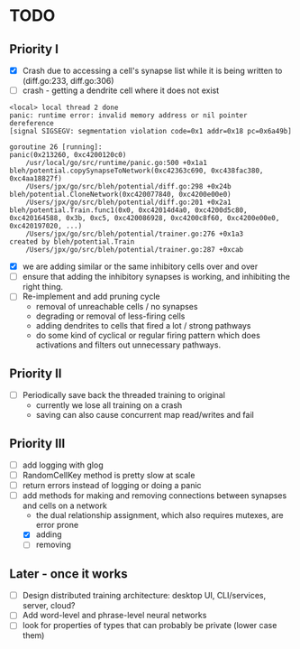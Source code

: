 # TODO

## Priority I
- [x] Crash due to accessing a cell's synapse list while it is being written to (diff.go:233, diff.go:306)
- [ ] crash - getting a dendrite cell where it does not exist
```
<local> local thread 2 done
panic: runtime error: invalid memory address or nil pointer dereference
[signal SIGSEGV: segmentation violation code=0x1 addr=0x18 pc=0x6a49b]

goroutine 26 [running]:
panic(0x213260, 0xc4200120c0)
	/usr/local/go/src/runtime/panic.go:500 +0x1a1
bleh/potential.copySynapseToNetwork(0xc42363c690, 0xc438fac380, 0xc4aa18827f)
	/Users/jpx/go/src/bleh/potential/diff.go:298 +0x24b
bleh/potential.CloneNetwork(0xc420077840, 0xc4200e00e0)
	/Users/jpx/go/src/bleh/potential/diff.go:201 +0x2a1
bleh/potential.Train.func1(0x0, 0xc42014d4a0, 0xc4200d5c80, 0xc420164588, 0x3b, 0xc5, 0xc420086928, 0xc4200c8f60, 0xc4200e00e0, 0xc420197020, ...)
	/Users/jpx/go/src/bleh/potential/trainer.go:276 +0x1a3
created by bleh/potential.Train
	/Users/jpx/go/src/bleh/potential/trainer.go:287 +0xcab
```
- [x] we are adding similar or the same inhibitory cells over and over
- [ ] ensure that adding the inhibitory synapses is working, and inhibiting the right thing.
- [ ] Re-implement and add pruning cycle
  - removal of unreachable cells / no synapses
  - degrading or removal of less-firing cells
  - adding dendrites to cells that fired a lot / strong pathways
  - do some kind of cyclical or regular firing pattern which does activations
  and filters out unnecessary pathways.

## Priority II
- [ ] Periodically save back the threaded training to original
    - currently we lose all training on a crash
    - saving can also cause concurrent map read/writes and fail

## Priority III
- [ ] add logging with glog
- [ ] RandomCellKey method is pretty slow at scale
- [ ] return errors instead of logging or doing a panic
- [ ] add methods for making and removing connections between synapses and cells on a network
    - the dual relationship assignment, which also requires mutexes, are error prone
    - [x] adding
    - [ ] removing

## Later - once it works
- [ ] Design distributed training architecture: desktop UI, CLI/services, server, cloud?
- [ ] Add word-level and phrase-level neural networks
- [ ] look for properties of types that can probably be private (lower case them)

